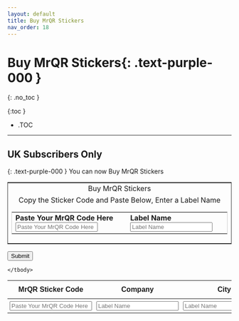 ```yaml
---
layout: default
title: Buy MrQR Stickers
nav_order: 18
---
```


<html>
<head>
<style>
.button {
  padding: 5px 12px;
  text-align: center;
  text-decoration: none;
  display: inline-block;
  font-size: 9px;
  margin: 4px 2px;
  cursor: pointer; }
.button1 {background-color: #555555;} /* Black */
.button2 {background-color: white;}
.button1 {color: white;}
.button2 {color: grey;}
.button1 {border: none;}
.button2 {border: 1px solid grey}
.button1 {border-radius: 5px;}
.button2 {border-radius: 5px;}
</style>
</head>
</html>

# **Buy MrQR Stickers**{: .text-purple-000 }
{: .no_toc }

{:toc }
- .TOC
___
## UK Subscribers Only
{: .text-purple-000 }
 You can now Buy MrQR Stickers

<html>
<form method="post" action="mailto:mark@whitacre-heath.co.uk" >

<table width="600" style="border:1px solid #333">
  <tr>
    <td align="center">Buy MrQR Stickers</td>
  </tr>
  <tr>
    <td align="center">
      Copy the Sticker Code and Paste Below, Enter a Label Name
      <table align="center" width="300" border="0" cellspacing="0" cellpadding="0" style="border:1px solid #ccc;">
        <tr>
          <td> <label for="MrQR"><b>Paste Your MrQR Code Here</b></label>
               <input type="text" placeholder="Paste Your MrQR Code Here" name="," required> </td>
          <td> <label for="MrQR"><b>Label Name</b></label>
               <input type="text" placeholder="Label Name" name="," required> </td>
        </tr>
      </table>
    </td>
  </tr>
</table>



<input type="submit" value="Submit" /> 
</form>
</html>

<table width="100%" cellpadding="0" cellspacing="0" style="min-width:100%;">
    <thead>
      <tr>
        <th scope="col" style="padding:5px; font-family: Arial,sans-serif; font-size: 16px; line-height:20px;line-height:30px">MrQR Sticker Code</th>
        <th scope="col" style="padding:5px; font-family: Arial,sans-serif; font-size: 16px; line-height:20px;line-height:30px">Company</th>
        <th scope="col" style="padding:5px; font-family: Arial,sans-serif; font-size: 16px; line-height:20px;line-height:30px">City</th>
      </tr>
    </thead>
    <tbody>
      <tr>
        <td valign="top" style="padding:5px; font-family: Arial,sans-serif; font-size: 16px; line-height:20px;"><input type="text" placeholder="Paste Your MrQR Code Here" name="," required> </td>
        <td valign="top" style="padding:5px; font-family: Arial,sans-serif; font-size: 16px; line-height:20px;"><input type="text" placeholder="Label Name" name="," required></td>
        <td valign="top" style="padding:5px; font-family: Arial,sans-serif; font-size: 16px; line-height:20px;"><input type="text" placeholder="Label Name" name="," required></td>
      </tr>
      
    </tbody>
</table>
